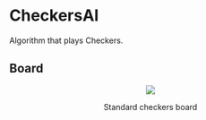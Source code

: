 # CheckersAI

Algorithm that plays Checkers.

## Board

<div style="text-align: center">
    <img src="https://upload.wikimedia.org/wikipedia/commons/thumb/f/fd/Draughts_Notation.svg/1024px-Draughts_Notation.svg.png" style="max-width: 50vw; display: inline-block">
    <p>Standard checkers board</p>
</div>
